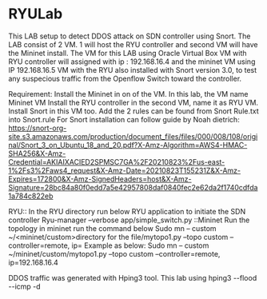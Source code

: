 # RYULab
This LAB setup to detect DDOS attack on SDN controller using Snort.
The LAB consist of  2 VM. 1 will host the RYU controller and second VM will have the Mininet install.
The VM for this LAB using Oracle Virtual Box
VM with RYU controller will assigned with ip : 192.168.16.4 and the mininet VM using IP 192.168.16.5
VM with the RYU also installed with Snort version 3.0, to test any suspecious traffic from the Openflow Switch toward the controller.

Requirement:
Install the Mininet in on of the VM. In this lab, the VM name Mininet VM
Install the RYU controller in the second VM, name it as RYU VM. Install Snort in this VM too.
Add the 2 rules can be found from Snort Rule.txt into Snort.rule
For Snort installation can follow guide by Noah dietrich: https://snort-org-site.s3.amazonaws.com/production/document_files/files/000/008/108/original/Snort_3_on_Ubuntu_18_and_20.pdf?X-Amz-Algorithm=AWS4-HMAC-SHA256&X-Amz-Credential=AKIAIXACIED2SPMSC7GA%2F20210823%2Fus-east-1%2Fs3%2Faws4_request&X-Amz-Date=20210823T155231Z&X-Amz-Expires=172800&X-Amz-SignedHeaders=host&X-Amz-Signature=28bc84a80f0edd7a5e42957808daf0840fec2e62da2f1740cdfda1a784c822eb

RYU::
In the RYU directory run below RYU application to initiate the SDN controller
Ryu-manager –verbose app/simple_switch.py
::Mininet
Run the topology in mininet run the command below
Sudo mn – custom ~/<mininet/custom>directory for the file/mytopo1.py –topo custom –controller=remote, ip=<IP of the remote controller>
Example as below: 
Sudo mn – custom ~/mininet/custom/mytopo1.py –topo custom –controller=remote, ip=192.168.16.4
  
DDOS traffic was generated with Hping3 tool.
This lab using hping3 <dest IP> --flood --icmp -d <packet size>
  
